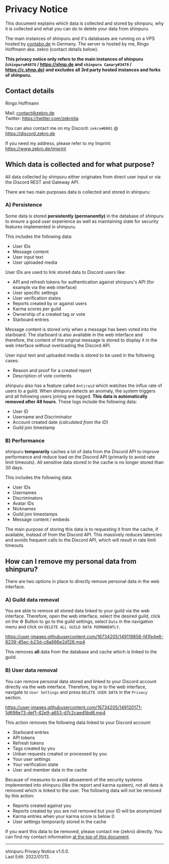 # Privacy Notice

This document explains which data is collected and stored by shinpuru, why it is collected and what you can do to delete your data from shinpuru.

The main instances of shinpuru and it's databases are running on a VPS hosted by [contabo.de](https://contabo.de/) in Germany. The server is hosted by me, Ringo Hoffmann aka. zekro (contact details below). 

**This privacy notice only refers to the main instances of shinpuru (`shinpuru#4878` / https://shnp.de and `shinpuru Canary#3479` / https://c.shnp.de) and excludes all 3rd party hosted instances and forks of shinpuru.**

## Contact details

Ringo Hoffmann

Mail: contact@zekro.de  
Twitter: https://twitter.com/zekrotja

You can also contact me on my Discord: `zekro#0001` @ https://discord.zekro.de

If you need my address, please refer to my Imprint: https://www.zekro.de/imprint

## Which data is collected and for what purpose?

All data collected by shinpuru either originates from direct user input or via the Discord REST and Gateway API. 

There are two main purposes data is collected and stored in shinpuru:

### A) Persistence

Some data is stored **persistently (permanently)** in the database of shinpuru to ensure a good user experience as well as maintaining state for security features implemented in shinpuru.

This includes the following data:
- User IDs
- Message content
- User input text
- User uploaded media

User IDs are used to link stored data to Discord users like:
- API and refresh tokens for authentication against shinpuru's API (for example via the web interface)
- User specific settings
- User verification states
- Reports created by or against users
- Karma scores per guild
- Ownership of a created tag or vote
- Starboard entries

Message content is stored only when a message has been voted into the starboard. The starboard is also available in the web interface and therefore, the content of the original message is stored to display it in the web interface without overloading the Discord API.

User input text and uploaded media is stored to be used in the following cases:
- Reason and proof for a created report
- Description of vote contents

shinpuru also has a feature called `Antiraid` which watches the influx rate of users to a guild. When shinpuru detects an anomaly, the system triggers and all following users joining are logged. **This data is automatically removed after 48 hours**. These logs include the following data:
- User ID
- Username and Discriminator
- Account created date *(calculated from the ID)*
- Guild join timestamp

### B) Performance

shinpuru **temporarily** caches a lot of data from the Discord API to improve performance and reduce load on the Discord API (primarily to avoid rate limit timeouts). All sensitive data stored in the cache is no longer stored than 30 days.

This includes the following data:
- User IDs
- Usernames
- Discriminators
- Avatar IDs
- Nicknames
- Guild join timestamps
- Message content / embeds

The main purpose of storing this data is to requesting it from the cache, if available, instead of from the Discord API. This massively reduces latencies and avoids frequent calls to the Discord API, which will result in rate limit timeouts.

## How can I remove my personal data from shinpuru?

There are two options in place to directly remove personal data in the web interface.

### A) Guild data removal

You are able to remove all stored data linked to your guild via the web interface. Therefore, open the web interface, select the desired guild, click on the ⚙️ Button to go to the guild settings, select `Data` in the navigation menu and click on `DELETE ALL GUILD DATA PERMANENTLY`.

https://user-images.githubusercontent.com/16734205/149119858-f41fe4e6-8239-45ec-b23d-c8a666e2d128.mp4

This removes **all** data from the database and cache which is linked to the guild.

### B) User data removal

You can remove personal data stored and linked to your Discord account directly via the web interface. Therefore, log in to the web interface, navigate to `User Settings` and press `DELETE USER DATA` in the `Privacy` section.

https://user-images.githubusercontent.com/16734205/149120171-1d698e73-def1-42e9-a653-d7c2caed5bd6.mp4

This action removes the following data linked to your Discord account:
- Starboard entries 
- API tokens
- Refresh tokens
- Tags created by you
- Unban requests created or processed by you
- Your user settings
- Your verification state
- User and member data in the cache

Because of measures to avoid abusement of the security systems implemented into shinpuru (like the report and karma system), not all data is removed which is linked to the user. The following data will not be removed by this action:
- Reports created against you
- Reports created by you are not removed but your ID will be anonymized
- Karma entries when your karma score is below 0
- User settings temporarily stored in the cache

If you want this data to be removed, please contact me (zekro) directly. You can find my contact information [at the top of this document](#contact-details).

---

shinpuru Privacy Notice v1.0.0.  
Last Edit: 2022/01/13.